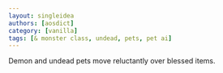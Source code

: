 ```yaml
---
layout: singleidea
authors: [aosdict]
category: [vanilla]
tags: [& monster class, undead, pets, pet ai]
---
```

Demon and undead pets move reluctantly over blessed items.
